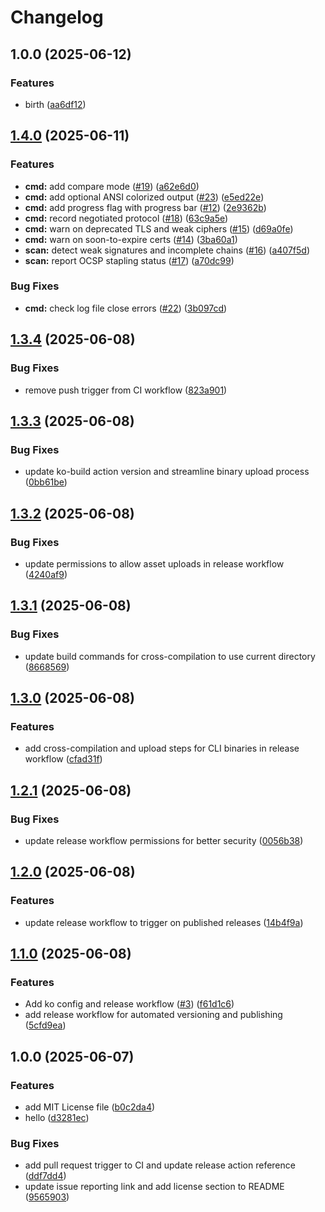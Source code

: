 # Changelog

## 1.0.0 (2025-06-12)


### Features

* birth ([aa6df12](https://github.com/sustanza/rivela/commit/aa6df128617f5b944957e30aee8bc7af216ce764))

## [1.4.0](https://github.com/sustanza/rivela/compare/v1.3.4...v1.4.0) (2025-06-11)


### Features

* **cmd:** add compare mode ([#19](https://github.com/sustanza/rivela/issues/19)) ([a62e6d0](https://github.com/sustanza/rivela/commit/a62e6d0014c9c071fc9d9f3b6d5b1ccb2bbd5650))
* **cmd:** add optional ANSI colorized output ([#23](https://github.com/sustanza/rivela/issues/23)) ([e5ed22e](https://github.com/sustanza/rivela/commit/e5ed22edf2596381234c319f125c4e032fa18ab8))
* **cmd:** add progress flag with progress bar ([#12](https://github.com/sustanza/rivela/issues/12)) ([2e9362b](https://github.com/sustanza/rivela/commit/2e9362bd5b7fed45cbe16ff7da17e7b049b8dc0a))
* **cmd:** record negotiated protocol ([#18](https://github.com/sustanza/rivela/issues/18)) ([63c9a5e](https://github.com/sustanza/rivela/commit/63c9a5eb53eec48d9e9949a3a0853c6f8d66403f))
* **cmd:** warn on deprecated TLS and weak ciphers ([#15](https://github.com/sustanza/rivela/issues/15)) ([d69a0fe](https://github.com/sustanza/rivela/commit/d69a0fe14f1041c7a254fecb58a807eb54b74776))
* **cmd:** warn on soon-to-expire certs ([#14](https://github.com/sustanza/rivela/issues/14)) ([3ba60a1](https://github.com/sustanza/rivela/commit/3ba60a1488a0f9071bdae64f49b52a4f6ea18fc2))
* **scan:** detect weak signatures and incomplete chains ([#16](https://github.com/sustanza/rivela/issues/16)) ([a407f5d](https://github.com/sustanza/rivela/commit/a407f5d16685e079808863dc279c4b4a9a1bc35a))
* **scan:** report OCSP stapling status ([#17](https://github.com/sustanza/rivela/issues/17)) ([a70dc99](https://github.com/sustanza/rivela/commit/a70dc99e3f5a16b2504587bc627518c639ce76f7))


### Bug Fixes

* **cmd:** check log file close errors ([#22](https://github.com/sustanza/rivela/issues/22)) ([3b097cd](https://github.com/sustanza/rivela/commit/3b097cd51ac49bbfbfb08b1a80127954009a0af8))

## [1.3.4](https://github.com/sustanza/rivela/compare/v1.3.3...v1.3.4) (2025-06-08)


### Bug Fixes

* remove push trigger from CI workflow ([823a901](https://github.com/sustanza/rivela/commit/823a901ffd3ace5f6aff14d08dbf62b4ad1beb50))

## [1.3.3](https://github.com/sustanza/rivela/compare/v1.3.2...v1.3.3) (2025-06-08)


### Bug Fixes

* update ko-build action version and streamline binary upload process ([0bb61be](https://github.com/sustanza/rivela/commit/0bb61bec336246ce4a430cb4f2d9e79fc8773cce))

## [1.3.2](https://github.com/sustanza/rivela/compare/v1.3.1...v1.3.2) (2025-06-08)


### Bug Fixes

* update permissions to allow asset uploads in release workflow ([4240af9](https://github.com/sustanza/rivela/commit/4240af94cdf5198ded4501468911a99c524b096b))

## [1.3.1](https://github.com/sustanza/rivela/compare/v1.3.0...v1.3.1) (2025-06-08)


### Bug Fixes

* update build commands for cross-compilation to use current directory ([8668569](https://github.com/sustanza/rivela/commit/8668569cea3dc61bd01cc72168c9accf1c4de718))

## [1.3.0](https://github.com/sustanza/rivela/compare/v1.2.1...v1.3.0) (2025-06-08)


### Features

* add cross-compilation and upload steps for CLI binaries in release workflow ([cfad31f](https://github.com/sustanza/rivela/commit/cfad31f41d94e50f5d3e9b1265490d9057521afe))

## [1.2.1](https://github.com/sustanza/rivela/compare/v1.2.0...v1.2.1) (2025-06-08)


### Bug Fixes

* update release workflow permissions for better security ([0056b38](https://github.com/sustanza/rivela/commit/0056b3838ed56a744c3e3ba0b94fb9c3ac07d9e8))

## [1.2.0](https://github.com/sustanza/rivela/compare/v1.1.0...v1.2.0) (2025-06-08)


### Features

* update release workflow to trigger on published releases ([14b4f9a](https://github.com/sustanza/rivela/commit/14b4f9a06574d424fbc24fdd10840339b675ca13))

## [1.1.0](https://github.com/sustanza/rivela/compare/v1.0.0...v1.1.0) (2025-06-08)


### Features

* Add ko config and release workflow ([#3](https://github.com/sustanza/rivela/issues/3)) ([f61d1c6](https://github.com/sustanza/rivela/commit/f61d1c695963344922e9cc666b76b00df0e15aac))
* add release workflow for automated versioning and publishing ([5cfd9ea](https://github.com/sustanza/rivela/commit/5cfd9ea7324b06b1f012d6d333f27f61597ba819))

## 1.0.0 (2025-06-07)


### Features

* add MIT License file ([b0c2da4](https://github.com/sustanza/rivela/commit/b0c2da490624c8a11a1885a53f914d0c8233e896))
* hello ([d3281ec](https://github.com/sustanza/rivela/commit/d3281ec07e95418a9353695d22233aba7c8ff93e))


### Bug Fixes

* add pull request trigger to CI and update release action reference ([ddf7dd4](https://github.com/sustanza/rivela/commit/ddf7dd4083d6baef9f6164bfccd01937c79526a6))
* update issue reporting link and add license section to README ([9565903](https://github.com/sustanza/rivela/commit/9565903d82a9804075cadff3e4f5a6d228cdf046))
